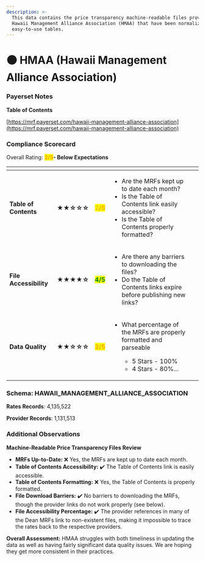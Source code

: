 ```yaml
---
description: >-
  This data contains the price transparency machine-readable files provided by
  Hawaii Management Alliance Association (HMAA) that have been normalized into
  easy-to-use tables.
---
```


# 🟠 HMAA (Hawaii Management Alliance Association)

### Payerset Notes

**Table of Contents**

[https://mrf.payerset.com/hawaii-management-alliance-association](https://mrf.payerset.com/hawaii-management-alliance-association)

### Compliance Scorecard

Overall Rating: <mark style="color:orange;">**2/5**</mark>**- Below Expectations**

<table data-view="cards"><thead><tr><th></th><th></th><th></th><th></th><th data-hidden data-card-cover data-type="files"></th></tr></thead><tbody><tr><td><strong>Table of Contents</strong></td><td><strong>★★☆☆☆</strong></td><td><mark style="color:orange;">2<strong>/5</strong></mark></td><td><ul><li>Are the MRFs kept up to date each month? </li><li>Is the Table of Contents link easily accessible?</li><li>Is the Table of Contents properly formatted?</li></ul></td><td></td></tr><tr><td><strong>File Accessibility</strong></td><td><strong>★★★★☆</strong></td><td><mark style="color:green;"><strong>4/5</strong></mark></td><td><ul><li>Are there any barriers to downloading the files?</li><li>Do the Table of Contents links expire before publishing new links?</li></ul></td><td></td></tr><tr><td><strong>Data Quality</strong></td><td><strong>★★☆☆☆</strong></td><td><mark style="color:orange;"><strong>2/5</strong></mark></td><td><ul><li><p>What percentage of the MRFs are properly formatted and parseable</p><ul><li>5 Stars - 100%</li><li>4 Stars - 80%...</li></ul></li></ul></td><td></td></tr></tbody></table>

### Schema: HAWAII\_MANAGEMENT\_ALLIANCE\_ASSOCIATION

**Rates Records**: 4,135,522

**Provider Records**: 1,131,513

### Additional Observations

**Machine-Readable Price Transparency Files Review**

* **MRFs Up-to-Date:** :x: Yes, the MRFs are kept up to date each month.
* **Table of Contents Accessibility:** ✔️ The Table of Contents link is easily accessible.
* **Table of Contents Formatting:** :x: Yes, the Table of Contents is properly formatted.
* **File Download Barriers:** ✔️ No barriers to downloading the MRFs, though the provider links do not work properly (see below).
* **File Accessibility Percentage:** ✔️ The provider references in many of the Dean MRFs link to non-existent files, making it impossible to trace the rates back to the respective providers.

**Overall Assessment:** HMAA struggles with both timeliness in updating the data as well as having fairly significant data quality issues. We are hoping they get more consistent in their practices.
